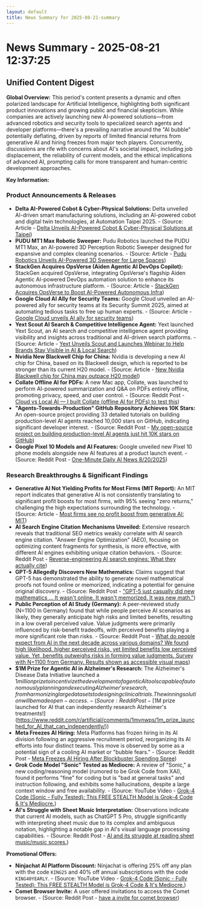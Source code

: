 ```yaml
---
layout: default
title: News Summary for 2025-08-21-summary
---
```

# News Summary - 2025-08-21 12:37:25

## Unified Content Digest

**Global Overview:**
This period's content presents a dynamic and often polarized landscape for Artificial Intelligence, highlighting both significant product innovations and growing public and financial skepticism. While companies are actively launching new AI-powered solutions—from advanced robotics and security tools to specialized search agents and developer platforms—there's a prevailing narrative around the "AI bubble" potentially deflating, driven by reports of limited financial returns from generative AI and hiring freezes from major tech players. Concurrently, discussions are rife with concerns about AI's societal impact, including job displacement, the reliability of current models, and the ethical implications of advanced AI, prompting calls for more transparent and human-centric development approaches.

**Key Information:**

### Product Announcements & Releases
*   **Delta AI-Powered Cobot & Cyber-Physical Solutions:** Delta unveiled AI-driven smart manufacturing solutions, including an AI-powered cobot and digital twin technologies, at Automation Taipei 2025. - (Source: Article - [Delta Unveils AI-Powered Cobot & Cyber-Physical Solutions at Taipei](https://ai-techpark.com/delta-unveils-ai-powered-cobot-cyber-physical-solutions-at-taipei/))
*   **PUDU MT1 Max Robotic Sweeper:** Pudu Robotics launched the PUDU MT1 Max, an AI-powered 3D Perception Robotic Sweeper designed for expansive and complex cleaning scenarios. - (Source: Article - [Pudu Robotics Unveils AI-Powered 3D Sweeper for Large Spaces](https://ai-techpark.com/pudu-robotics-unveils-ai-powered-3d-sweeper-for-large-spaces/))
*   **StackGen Acquires OpsVerse (Aiden Agentic AI DevOps Copilot):** StackGen acquired OpsVerse, integrating OpsVerse's flagship Aiden Agentic AI-powered DevOps automation solution to enhance its autonomous infrastructure platform. - (Source: Article - [StackGen Acquires OpsVerse to Boost AI-Powered Autonomous Infra](https://ai-techpark.com/stackgen-acquires-opsverse-to-boost-ai-powered-autonomous-infra/))
*   **Google Cloud AI Ally for Security Teams:** Google Cloud unveiled an AI-powered ally for security teams at its Security Summit 2025, aimed at automating tedious tasks to free up human experts. - (Source: Article - [Google Cloud unveils AI ally for security teams](https://www.artificialintelligence-news.com/news/google-cloud-unveils-ai-ally-for-security-teams/))
*   **Yext Scout AI Search & Competitive Intelligence Agent:** Yext launched Yext Scout, an AI search and competitive intelligence agent providing visibility and insights across traditional and AI-driven search platforms. - (Source: Article - [Yext Unveils Scout and Launches Webinar to Help Brands Stay Visible in AI & Local Search](https://www.artificialintelligence-news.com/news/yext-unveils-scout-and-launches-webinar-to-help-brands-stay-visible-in-ai-local-search/))
*   **Nvidia New Blackwell Chip for China:** Nvidia is developing a new AI chip for China, based on its Blackwell design, which is reported to be stronger than its current H20 model. - (Source: Article - [New Nvidia Blackwell chip for China may outpace H20 model](https://www.artificialintelligence-news.com/news/new-nvidia-blackwell-chip-for-china-may-outpace-h20-model/))
*   **Collate Offline AI for PDFs:** A new Mac app, Collate, was launched to perform AI-powered summarization and Q&A on PDFs entirely offline, promoting privacy, speed, and user control. - (Source: Reddit Post - [Cloud vs Local AI — I built Collate (offline AI for PDFs) to test this](https://v.redd.it/3adtn9gfnckf1))
*   **"Agents-Towards-Production" GitHub Repository Achieves 10K Stars:** An open-source project providing 33 detailed tutorials on building production-level AI agents reached 10,000 stars on GitHub, indicating significant developer interest. - (Source: Reddit Post - [My open-source project on building production-level AI agents just hit 10K stars on GitHub](https://www.reddit.com/r/ChatGPTCoding/comments/1mvhmtl/my_opensource_project_on_building_productionlevel/))
*   **Google Pixel 10 Models and AI Features:** Google unveiled new Pixel 10 phone models alongside new AI features at a product launch event. - (Source: Reddit Post - [One-Minute Daily AI News 8/20/2025](https://www.reddit.com/r/ArtificialInteligence/comments/1mw0y2j/oneminute_daily_ai_news_8202025/))

### Research Breakthroughs & Significant Findings
*   **Generative AI Not Yielding Profits for Most Firms (MIT Report):** An MIT report indicates that generative AI is not consistently translating to significant profit boosts for most firms, with 95% seeing "zero returns," challenging the high expectations surrounding the technology. - (Source: Article - [Most firms see no profit boost from generative AI: MIT](https://thehill.com/policy/technology/5460663-generative-ai-zero-returns-businesses-mit-report/))
*   **AI Search Engine Citation Mechanisms Unveiled:** Extensive research reveals that traditional SEO metrics weakly correlate with AI search engine citation. "Answer Engine Optimization" (AEO), focusing on optimizing content fragments for synthesis, is more effective, with different AI engines exhibiting unique citation behaviors. - (Source: Reddit Post - [Reverse-engineering AI search engines: What they actually cite](https://www.reddit.com/r/ArtificialInteligence/comments/1mw63m8/reverseengineering_ai_search_engines_what_they/))
*   **GPT-5 Allegedly Discovers New Mathematics:** Claims suggest that GPT-5 has demonstrated the ability to generate novel mathematical proofs not found online or memorized, indicating a potential for genuine original discovery. - (Source: Reddit Post - ["GPT-5 just casually did new mathematics ... It wasn't online. It wasn't memorized. It was new math."](https://i.redd.it/0nfqu2vb1ckf1.png))
*   **Public Perception of AI Study (Germany):** A peer-reviewed study (N=1100 in Germany) found that while people perceive AI scenarios as likely, they generally anticipate high risks and limited benefits, resulting in a low overall perceived value. Value judgments were primarily influenced by risk-benefit tradeoffs, with perceived benefits playing a more significant role than risks. - (Source: Reddit Post - [What do people expect from AI in the next decade across various domains? We found high likelihood, higher perceived risks, yet limited benefits low perceived value. Yet, benefits outweighs risks in forming value judgments. Survey with N=1100 from Germany. Results shown as accessible visual maps](https://www.reddit.com/r/ArtificialInteligence/comments/1mvij41/what_do_people_expect_from_ai_in_the_next_decade/))
*   **$1M Prize for Agentic AI in Alzheimer's Research:** The Alzheimer's Disease Data Initiative launched a $1 million prize to incentivize the development of agentic AI tools capable of autonomously planning and executing Alzheimer's research, from harmonizing large datasets to designing clinical trials. The winning solution will be made open-access. - (Source: Reddit Post - [$1M prize launched for AI that can independently research Alzheimer's treatments!](https://www.reddit.com/r/artificial/comments/1mvnwps/1m_prize_launched_for_AI_that_can_independently/))
*   **Meta Freezes AI Hiring:** Meta Platforms has frozen hiring in its AI division following an aggressive recruitment period, reorganizing its AI efforts into four distinct teams. This move is observed by some as a potential sign of a cooling AI market or "bubble fears." - (Source: Reddit Post - [Meta Freezes AI Hiring After Blockbuster Spending Spree](https://www.reddit.com/r/ArtificialInteligence/comments/1mvx3we/meta_freezes_ai_hiring_after_blockbuster_spending/))
*   **Grok Code Model "Sonic" Tested as Mediocre:** A review of "Sonic," a new coding/reasoning model (rumored to be Grok Code from XAI), found it performs "fine" for coding but is "bad at general tasks" and instruction following, and exhibits some hallucinations, despite a large context window and free availability. - (Source: YouTube Video - [Grok-4 Code (Sonic - Fully Tested): This FREE STEALTH Model is Grok-4 Code &amp; It&#39;s Mediocre.](https://www.youtube.com/watch?v=_ld2aEI-uY8))
*   **AI's Struggle with Sheet Music Interpretation:** Observations indicate that current AI models, such as ChatGPT 5 Pro, struggle significantly with interpreting sheet music due to its complex and ambiguous notation, highlighting a notable gap in AI's visual language processing capabilities. - (Source: Reddit Post - [AI and its struggle at reading sheet music/music scores.](https://www.reddit.com/r/ArtificialInteligence/comments/1mw51rg/ai_and_its_struggle_at_reading_sheet_musicmusic/))

**Promotional Offers:**
*   **Ninjachat AI Platform Discount:** Ninjachat is offering 25% off any plan with the code `KING25` and 40% off annual subscriptions with the code `KING40YEARLY`. - (Source: YouTube Video - [Grok-4 Code (Sonic - Fully Tested): This FREE STEALTH Model is Grok-4 Code &amp; It&#39;s Mediocre.](https://www.youtube.com/watch?v=_ld2aEI-uY8))
*   **Comet Browser Invite:** A user offered invitations to access the Comet browser. - (Source: Reddit Post - [have a invite for comet browser](https://www.reddit.com/r/artificial/comments/1mvxzi2/have_a_invite_for_comet_browser/))
